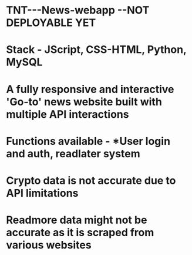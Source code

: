 # TNT---News-webapp --NOT DEPLOYABLE YET
# Stack - JScript, CSS-HTML, Python, MySQL
# A fully responsive and interactive 'Go-to' news website built with multiple API interactions
# Functions available - *User login and auth, readlater system
# Crypto data is not accurate due to API limitations
# Readmore data might not be accurate as it is scraped from various websites

